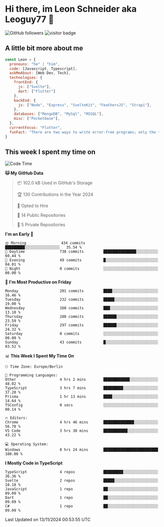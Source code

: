 # Hi there, im Leon Schneider aka Leoguy77 👋

![GitHub followers](https://img.shields.io/github/followers/leoguy77.svg?style=social&label=Followers) ![visitor badge](https://vbr.nathanchung.dev/badge?page_id=Leoguy77)

## A little bit more about me

```javascript
const Leon = {
  pronouns: "he" | "him",
  code: [Javascript, Typescript],
  askMeAbout: [Web Dev, Tech],
  technologies: {
    frontEnd: {
      js: ["Svelte"],
      dart: ["Flutter"]
    },
    backEnd: {
      js: ["Node", "Express", "SvelteKit", "FeathersJS", "Strapi"],
    },
    databases: ["MongoDB", "MySql", "MSSQL"],
    misc: ["Pocketbase"],
  },
  currentFocus: "Flutter",
  funFact: "There are two ways to write error-free programs; only the third one works"
}
```

## This week I spent my time on

<!--START_SECTION:waka-->
![Code Time](http://img.shields.io/badge/Code%20Time-271%20hrs%2031%20mins-blue)

**🐱 My GitHub Data** 

> 📦 102.0 kB Used in GitHub's Storage 
 > 
> 🏆 130 Contributions in the Year 2024
 > 
> 💼 Opted to Hire
 > 
> 📜 14 Public Repositories 
 > 
> 🔑 5 Private Repositories 
 > 
**I'm an Early 🐤** 

```text
🌞 Morning                434 commits         █████████░░░░░░░░░░░░░░░░   35.54 % 
🌆 Daytime                738 commits         ███████████████░░░░░░░░░░   60.44 % 
🌃 Evening                49 commits          █░░░░░░░░░░░░░░░░░░░░░░░░   04.01 % 
🌙 Night                  0 commits           ░░░░░░░░░░░░░░░░░░░░░░░░░   00.00 % 
```
📅 **I'm Most Productive on Friday** 

```text
Monday                   201 commits         ████░░░░░░░░░░░░░░░░░░░░░   16.46 % 
Tuesday                  232 commits         █████░░░░░░░░░░░░░░░░░░░░   19.00 % 
Wednesday                160 commits         ███░░░░░░░░░░░░░░░░░░░░░░   13.10 % 
Thursday                 288 commits         ██████░░░░░░░░░░░░░░░░░░░   23.59 % 
Friday                   297 commits         ██████░░░░░░░░░░░░░░░░░░░   24.32 % 
Saturday                 0 commits           ░░░░░░░░░░░░░░░░░░░░░░░░░   00.00 % 
Sunday                   43 commits          █░░░░░░░░░░░░░░░░░░░░░░░░   03.52 % 
```


📊 **This Week I Spent My Time On** 

```text
🕑︎ Time Zone: Europe/Berlin

💬 Programming Languages: 
Other                    4 hrs 2 mins        ████████████░░░░░░░░░░░░░   48.02 % 
TypeScript               3 hrs 7 mins        █████████░░░░░░░░░░░░░░░░   37.20 % 
Prisma                   1 hr 13 mins        ████░░░░░░░░░░░░░░░░░░░░░   14.64 % 
TSConfig                 0 secs              ░░░░░░░░░░░░░░░░░░░░░░░░░   00.14 % 

🔥 Editors: 
Chrome                   4 hrs 46 mins       ██████████████░░░░░░░░░░░   56.78 % 
VS Code                  3 hrs 38 mins       ███████████░░░░░░░░░░░░░░   43.22 % 

💻 Operating System: 
Windows                  8 hrs 24 mins       █████████████████████████   100.00 % 
```

**I Mostly Code in TypeScript** 

```text
TypeScript               4 repos             █████████░░░░░░░░░░░░░░░░   36.36 % 
Svelte                   2 repos             █████░░░░░░░░░░░░░░░░░░░░   18.18 % 
JavaScript               1 repo              ██░░░░░░░░░░░░░░░░░░░░░░░   09.09 % 
Dart                     1 repo              ██░░░░░░░░░░░░░░░░░░░░░░░   09.09 % 
C#                       1 repo              ██░░░░░░░░░░░░░░░░░░░░░░░   09.09 % 
```




 Last Updated on 13/11/2024 00:53:55 UTC
<!--END_SECTION:waka-->
